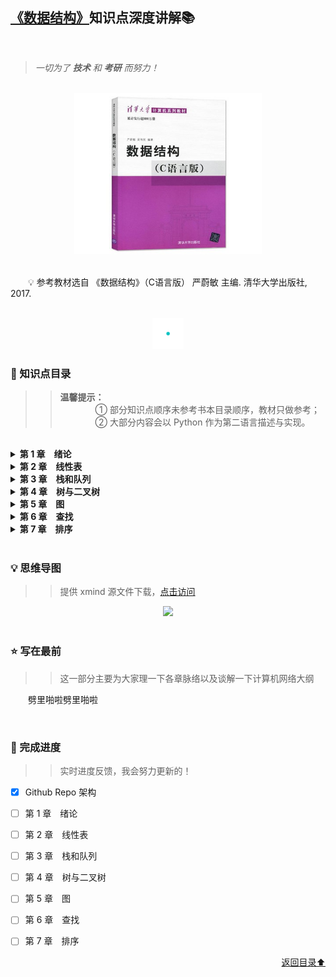 ## [《数据结构》](#welcome)知识点深度讲解📚

<br>

> *一切为了 **技术** 和 **考研** 而努力！*

<br>
<div align="center">
    <img src="pics/bookcut.jpg" width="300">
</div>
<br>

&emsp;&emsp;💡 参考教材选自 《数据结构》（C语言版） 严蔚敏 主编. 清华大学出版社, 2017. 

<br>
<div align="center">
    <img src="pics/cutline.gif" width="50">
</div>

### 📝 知识点目录

>> **温馨提示：**<br>&emsp;&emsp;&emsp;&emsp;① 部分知识点顺序未参考书本目录顺序，教材只做参考；<br>&emsp;&emsp;&emsp;&emsp;② 大部分内容会以 Python 作为第二语言描述与实现。

<br>

<details>
    <summary><b>第 1 章&emsp;绪论</b></summary>
    <ul>
        <li>
            <p><b><a href="/docs/第1章/1.1%20计算机网络概述">1.1 数据结构的基本概念</a></b></p>
            <ul>
                <li>
                    <p><a href="/docs/第1章/1.1%20计算机网络概述/1.1.1%20计算机网络的概念.md">1.1.1 基本概念和术语</a></p>
                </li>
                <li>
                    <p><a href="/docs/第1章/1.1%20计算机网络概述/1.1.2%20计算机网络的组成.md">1.1.2 数据结构三要素</a></p>
                </li>
            </ul>
        </li>
        <li>
            <p><b><a href="/docs/第1章/1.2%20计算机网络体系结构与参考模型">1.2 算法和算法评价</a></b></p>
            <ul>
                <li>
                    <p><a href="/docs/第1章/1.2%20计算机网络体系结构与参考模型/1.2.1%20计算机网络分层结构.md">1.2.1 算法的基本概念</a></p>
                </li>
                <li>
                    <p><a href="/docs/第1章/1.2%20计算机网络体系结构与参考模型/1.2.2%20计算机网络协议、接口、服务的概念.md">1.2.2 算法效率的度量</a></p>
                </li>
            </ul>
        </li>
    </ul>
</details>


<details>
    <summary><b>第 2 章&emsp;线性表</b></summary>
    <ul>
        <li>
            <p><b><a href="">2.1 线性表的定义和基本操作</a></b></p>
            <ul>
                <li>
                    <p><a href="">2.1.1 线性表的定义</a></p>
                </li>
                <li>
                    <p><a href="">2.1.2 线性表的基本操作</a></p>
                </li>
            </ul>
        </li>
        <li>
            <p><b><a href="">2.2 线性表的顺序表示</a></b></p>
            <ul>
                <li>
                    <p><a href="">2.2.1 顺序表的定义</a></p>
                </li>
                <li>
                    <p><a href="">2.2.2 顺序表上基本操作的实现</a></p>
                </li>
            </ul>
        </li>
        <li>
            <p><b><a href="">2.3 线性表的链式表示</a></b></p>
            <ul>
                <li>
                    <p><a href="">2.3.1 单链表的定义</a></p>
                </li>
                <li>
                    <p><a href="">2.3.2 单链表上基本操作的实现</a></p>
                </li>
                <li>
                    <p><a href="">2.3.3 双链表</a></p>
                </li>
                <li>
                    <p><a href="">2.3.4 循环链表</a></p>
                </li>
                <li>
                    <p><a href="">2.3.5 静态链表</a></p>
                </li>
                <li>
                    <p><a href="">2.3.6 顺序表和链表的比较</a></p>
                </li>
            </ul>
        </li>
    </ul>
</details>

<details>
    <summary><b>第 3 章&emsp;栈和队列</b></summary>
    <ul>
        <li>
            <p><b><a href="">3.1 栈</a></b></p>
            <ul>
                <li>
                    <p><a href="">3.1.1 栈的基本概念</a></p>
                </li>
                <li>
                    <p><a href="">3.1.2 栈的顺序存储结构</a></p>
                </li>
                <li>
                    <p><a href="">3.1.3 栈的链式存储结构</a></p>
                </li>
            </ul>
        </li>
        <li>
            <p><b><a href="">3.2 队列</a></b></p>
            <ul>
                <li>
                    <p><a href="">3.2.1 队列的基本概念</a></p>
                </li>
                <li>
                    <p><a href="">3.2.2 队列的顺序存储结构</a></p>
                </li>
                <li>
                    <p><a href="">3.2.3 队列的链式存储结构</a></p>
                </li>
                <li>
                    <p><a href="">3.2.4 双端队列</a></p>
                </li>
            </ul>
        </li>
        <li>
            <p><b><a href="">3.3 栈和队列的应用</a></b></p>
            <ul>
                <li>
                    <p><a href="">3.3.1 栈在括号匹配中的应用</a></p>
                </li>
                <li>
                    <p><a href="">3.3.2 栈在表达式求值中的应用</a></p>
                </li>
                <li>
                    <p><a href="">3.3.3 栈在递归中的应用</a></p>
                </li>
                <li>
                    <p><a href="">3.3.4 队列在层次遍历中的应用</a></p>
                </li>
                <li>
                    <p><a href="">3.3.5 队列在计算机系统中的应用</a></p>
                </li>
            </ul>
        </li>
        <li>
            <p><b><a href="">3.4 特殊矩阵的压缩存储</a></b></p>
            <ul>
                <li>
                    <p><a href="">3.4.1 数组的定义</a></p>
                </li>
                <li>
                    <p><a href="">3.4.2 数组的存储结构</a></p>
                </li>
                <li>
                    <p><a href="">3.4.3 矩阵的压缩存储</a></p>
                </li>
                <li>
                    <p><a href="">3.4.4 稀疏矩阵</a></p>
                </li>
            </ul>
        </li>
    </ul>
</details>

<details>
    <summary><b>第 4 章&emsp;树与二叉树</b></summary>
    <ul>
        <li>
            <p><b><a href="">4.1 树的基本概念</a></b></p>
            <ul>
                <li>
                    <p><a href="">4.1.1 树的定义</a></p>
                </li>
                <li>
                    <p><a href="">4.1.2 基本术语</a></p>
                </li>
                <li>
                    <p><a href="">4.1.3 树的性质</a></p>
                </li>
            </ul>
        </li>
        <li>
            <p><b><a href="">4.2 二叉树的概念</a></b></p>
            <ul>
                <li>
                    <p><a href="">4.2.1 二叉树的定义及其主要特性</a></p>
                </li>
                <li>
                    <p><a href="">4.2.2 二叉树的存储结构</a></p>
                </li>
            </ul>
        </li>
        <li>
            <p><b><a href="">4.3 二叉树的遍历和线索二叉树</a></b></p>
            <ul>
                <li>
                    <p><a href="">4.3.1 二叉树的遍历</a></p>
                </li>
                <li>
                    <p><a href="">4.3.2 线索二叉树</a></p>
                </li>
            </ul>
        </li>
        <li>
            <p><b><a href="">4.4 树、森林</a></b></p>
            <ul>
                <li>
                    <p><a href="">4.4.1 树的存储结构</a></p>
                </li>
                <li>
                    <p><a href="">4.4.2 树、森林与二叉树的转换</a></p>
                </li>
                <li>
                    <p><a href="">4.4.3 树和森林的遍历</a></p>
                </li>
                <li>
                    <p><a href="">4.4.4 树的应用——并查集</a></p>
                </li>
            </ul>
        </li>
        <li>
            <p><b><a href="">4.5 树与二叉树的应用</a></b></p>
            <ul>
                <li>
                    <p><a href="">4.5.1 二叉排序树</a></p>
                </li>
                <li>
                    <p><a href="">4.5.2 平衡二叉树</a></p>
                </li>
                <li>
                    <p><a href="">4.5.3 哈夫曼树和哈夫曼编码</a></p>
                </li>
            </ul>
        </li>
    </ul>
</details>

<details>
    <summary><b>第 5 章&emsp;图</b></summary>
    <ul>
        <li>
            <p><b><a href="">5.1 图的基本概念</a></b></p>
            <ul>
                <li>
                    <p><a href="">5.1.1 图的定义</a></p>
                </li>
            </ul>
        </li>
        <li>
            <p><b><a href="">5.2 图的存储及基本操作</a></b></p>
            <ul>
                <li>
                    <p><a href="">5.2.1 邻接矩阵法</a></p>
                </li>
                <li>
                    <p><a href="">5.2.2 邻接表法</a></p>
                </li>
                <li>
                    <p><a href="">5.2.3 十字链表</a></p>
                </li>
                <li>
                    <p><a href="">5.2.4 邻接多重表</a></p>
                </li>
                <li>
                    <p><a href="">5.2.5 图的基本操作</a></p>
                </li>
            </ul>
        </li>
        <li>
            <p><b><a href="">5.3 图的遍历</a></b></p>
            <ul>
                <li>
                    <p><a href="">5.3.1 广度优先搜索</a></p>
                </li>
                <li>
                    <p><a href="">5.3.2 深度优先搜索</a></p>
                </li>
                <li>
                    <p><a href="">5.3.3 图的遍历与图的连通性</a></p>
                </li>
            </ul>
        </li>
        <li>
            <p><b><a href="">5.4 图的应用</a></b></p>
            <ul>
                <li>
                    <p><a href="">5.4.1 最小生成树</a></p>
                </li>
                <li>
                    <p><a href="">5.4.2 最短路径</a></p>
                </li>
                <li>
                    <p><a href="">5.4.3 拓扑排序</a></p>
                </li>
                <li>
                    <p><a href="">5.4.4 关键路径</a></p>
                </li>
            </ul>
        </li>
    </ul>
</details>

<details>
    <summary><b>第 6 章&emsp;查找</b></summary>
    <ul>
        <li>
            <p><b><a href="">6.1 查找的基本概念</a></b></p>
        </li>
        <li>
            <p><b><a href="">6.2 顺序查找和折半查找</a></b></p>
            <ul>
                <li>
                    <p><a href="">6.2.1 顺序查找</a></p>
                </li>
                <li>
                    <p><a href="">6.2.2 折半查找</a></p>
                </li>
                <li>
                    <p><a href="">6.2.3 分块查找</a></p>
                </li>
            </ul>
        </li>
        <li>
            <p><b><a href="">6.3 B 树和 B+ 树</a></b></p>
            <ul>
                <li>
                    <p><a href="">6.3.1 B 树及其基本操作</a></p>
                </li>
                <li>
                    <p><a href="">6.3.2 B+ 树的基本概念</a></p>
                </li>
            </ul>
        </li>
        <li>
            <p><b><a href="">6.4 散列表</a></b></p>
            <ul>
                <li>
                    <p><a href="">6.4.1 散列表的基本概念</a></p>
                </li>
                <li>
                    <p><a href="">6.4.2 散列函数的构造方法</a></p>
                </li>
                <li>
                    <p><a href="">6.4.3 处理冲突的方法</a></p>
                </li>
                <li>
                    <p><a href="">6.4.4 散列查找及性能分析</a></p>
                </li>
            </ul>
        </li>
        <li>
            <p><b><a href="">6.5 串</a></b></p>
            <ul>
                <li>
                    <p><a href="">6.5.1 串的定义</a></p>
                </li>
                <li>
                    <p><a href="">6.5.2 串的存储结构</a></p>
                </li>
                <li>
                    <p><a href="">6.5.3 串的基本操作</a></p>
                </li>
                <li>
                    <p><a href="">6.5.4 串的模式匹配</a></p>
                </li>
                <li>
                    <p><a href="">6.5.5 改进的模式匹配算法——KMP 算法</a></p>
                </li>
            </ul>
        </li>
    </ul>
</details>

<details>
    <summary><b>第 7 章&emsp;排序</b></summary>
    <ul>
        <li>
            <p><b><a href="">7.1 排序的基本概念</a></b></p>
            <ul>
                <li>
                    <p><a href="">7.1.1 排序的定义</a></p>
                </li>
            </ul>
        </li>
        <li>
            <p><b><a href="">7.2 插入排序</a></b></p>
            <ul>
                <li>
                    <p><a href="">7.2.1 直接插入排序</a></p>
                </li>
                <li>
                    <p><a href="">7.2.2 折半插入排序</a></p>
                </li>
                <li>
                    <p><a href="">7.2.3 希尔排序</a></p>
                </li>
            </ul>
        </li>
        <li>
            <p><b><a href="">7.3 交换排序</a></b></p>
            <ul>
                <li>
                    <p><a href="">7.3.1 冒泡排序</a></p>
                </li>
                <li>
                    <p><a href="">7.3.2 快速排序</a></p>
                </li>
            </ul>
        </li>
        <li>
            <p><b><a href="">7.4 选择排序</a></b></p>
            <ul>
                <li>
                    <p><a href="">7.4.1 简单选择排序</a></p>
                </li>
                <li>
                    <p><a href="">7.4.2 堆排序</a></p>
                </li>
            </ul>
        </li>
        <li>
            <p><b><a href="">7.5 归并排序和基数排序</a></b></p>
            <ul>
                <li>
                    <p><a href="">7.5.1 归并排序</a></p>
                </li>
                <li>
                    <p><a href="">7.5.2 基数排序</a></p>
                </li>
            </ul>
        </li>
        <li>
            <p><b><a href="">7.6 各种内部排序算法的比较及应用</a></b></p>
            <ul>
                <li>
                    <p><a href="">7.6.1 内部排序算法的比较</a></p>
                </li>
                <li>
                    <p><a href="">7.6.2 内部排序算法的应用</a></p>
                </li>
            </ul>
        </li>
        <li>
            <p><b><a href="">7.7 外部排序</a></b></p>
            <ul>
                <li>
                    <p><a href="">7.7.1 外部排序的基本概念</a></p>
                </li>
                <li>
                    <p><a href="">7.7.2 外部排序的方法</a></p>
                </li>
                <li>
                    <p><a href="">7.7.3 多路平衡归并与败者树</a></p>
                </li>
                <li>
                    <p><a href="">7.7.4 置换-选择排序（生成初始归并段）</a></p>
                </li>
                <li>
                    <p><a href="">7.7.5 最佳归并树</a></p>
                </li>
            </ul>
        </li>
    </ul>
</details>

<br>

### 💡 思维导图

>> 提供 xmind 源文件下载，[点击访问](/files/数据结构.xmind)

<div align="center">
    <img src="/pics/数据结构.png" width="1000">
</div>

<br>

### ⭐ 写在最前

>> 这一部分主要为大家理一下各章脉络以及谈解一下计算机网络大纲

&emsp;&emsp;劈里啪啦劈里啪啦

<br>

### 📆 完成进度

>> 实时进度反馈，我会努力更新的！

- [x] Github Repo 架构

- [ ] 第 1 章&emsp;绪论

- [ ] 第 2 章&emsp;线性表

- [ ] 第 3 章&emsp;栈和队列

- [ ] 第 4 章&emsp;树与二叉树

- [ ] 第 5 章&emsp;图

- [ ] 第 6 章&emsp;查找

- [ ] 第 7 章&emsp;排序

<div align="right">
    <a href="#-知识点目录">返回目录⬆</a>
</div>
